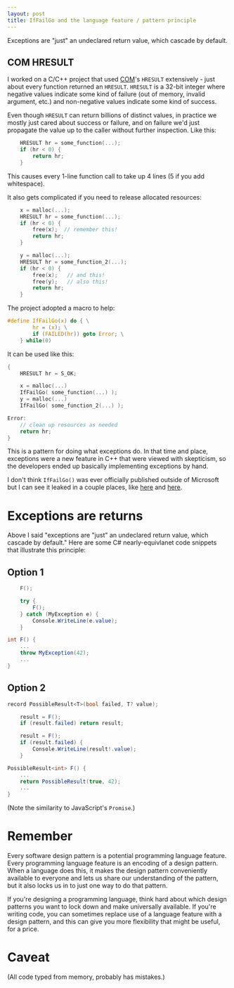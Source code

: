 ```yaml
---
layout: post
title: IfFailGo and the language feature / pattern principle
---
```


Exceptions are "just" an undeclared return value, which cascade by default.

## COM HRESULT

I worked on a C/C++ project that used [COM](https://en.wikipedia.org/wiki/Component_Object_Model)'s `HRESULT` extensively - just about every function returned an `HRESULT`.
`HRESULT` is a 32-bit integer where negative values indicate some kind of failure (out of memory, invalid argument, etc.) and non-negative values indicate some kind of success. 

Even though `HRESULT` can return billions of distinct values, in practice we mostly just cared about success or failure, and on failure we'd just propagate the value up to the caller without further inspection. Like this:

```C
    HRESULT hr = some_function(...);
    if (hr < 0) {
        return hr;
    }
```

This causes every 1-line function call to take up 4 lines (5 if you add whitespace).

It also gets complicated if you need to release allocated resources:

```C
    x = malloc(...);
    HRESULT hr = some_function(...);
    if (hr < 0) {
        free(x);  // remember this!
        return hr;
    }

    y = malloc(...);
    HRESULT hr = some_function_2(...);
    if (hr < 0) {
        free(x);   // and this!
        free(y);   // also this!
        return hr;
    }
```

The project adopted a macro to help:

```C
#define IfFailGo(x) do { \
        hr = (x); \
        if (FAILED(hr)) goto Error; \
    } while(0)
```

It can be used like this:

```C
{
    HRESULT hr = S_OK;

    x = malloc(...)
    IfFailGo( some_function(...) );
    y = malloc(...)
    IfFailGo( some_function_2(...) );

Error:
    // clean up resources as needed
    return hr;
}
```

This is a pattern for doing what exceptions do.
In that time and place, exceptions were a new feature in C++ that were viewed with skepticism, so the developers ended up basically implementing exceptions by hand.

I don't think `IfFailGo()` was ever officially published outside of Microsoft but I can see it leaked in a couple places, like [here](https://learn.microsoft.com/en-us/visualstudio/extensibility/debugger/reference/idebugcomplussymbolprovider-getnamefromtoken?view=vs-2022&tabs=csharp) and [here](https://stackoverflow.com/a/245848/5314).

# Exceptions are returns

Above I said "exceptions are "just" an undeclared return value, which cascade by default."
Here are some C# nearly-equivlanet code snippets that illustrate this principle:

## Option 1

```C#
    F();

    try {
        F();
    } catch (MyException e) {
        Console.WriteLine(e.value);
    }

int F() {
    ...
    throw MyException(42);
    ...
}
```

## Option 2

```C#
record PossibleResult<T>(bool failed, T? value);

    result = F();
    if (result.failed) return result;

    result = F();
    if (result.failed) {
        Console.WriteLine(result!.value);
    }

PossibleResult<int> F() {
    ...
    return PossibleResult(true, 42);
    ...
}
```

(Note the similarity to JavaScript's `Promise`.)

# Remember

Every software design pattern is a potential programming language feature.
Every programming language feature is an encoding of a design pattern.
When a language does this, it makes the design pattern conveniently available to everyone and lets us share our understanding of the pattern, but it also locks us in to just one way to do that pattern.

If you're designing a programming language, think hard about which design patterns you want to lock down and make universally available.
If you're writing code, you can sometimes replace use of a language feature with a design pattern, and this can give you more flexibility that might be useful, for a price.

# Caveat

(All code typed from memory, probably has mistakes.)



